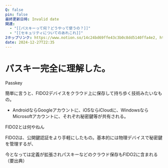 ```yaml
---
Q: false
pin: false
最終更新日時: Invalid date
関連:
  - "[[パスキーって何？どうやって使うの？]]"
  - "[[セキュリティについてのあれこれ]]"
2ホップリンク: https://www.notion.so/14c24bd69ffe43c3b0c8dd5140ffa4e2, https://www.notion.so/2ba1d26460be47078aa9cba9859491b6, https://www.notion.so/318e69d954a843099218c737285267c1, https://www.notion.so/b34dadc93b4c4c52bec7890cbc302d3d,https://www.notion.so/318e69d954a843099218c737285267c1, https://www.notion.so/dbf54a2359974fd8846c08dc58c186ce
date: 2024-12-27T22:35
---
```

# パスキー完全に理解した。

Passkey

簡単に言うと、FIDO2デバイスをクラウド上に保存して持ち歩く技術みたいなもの。

- AndroidならGoogleアカウントに、iOSならiCloudに、WindowsならMicrosoftアカウントに、それぞれ秘密鍵等が共有される。

FIDO2とは何やねん

FIDO2は、公開鍵認証をより手軽にしたもの。基本的には物理デバイスで秘密鍵を管理するが、

今となっては定義が拡張されパスキーなどのクラウド保存もFIDO2に含まれる（要出典）